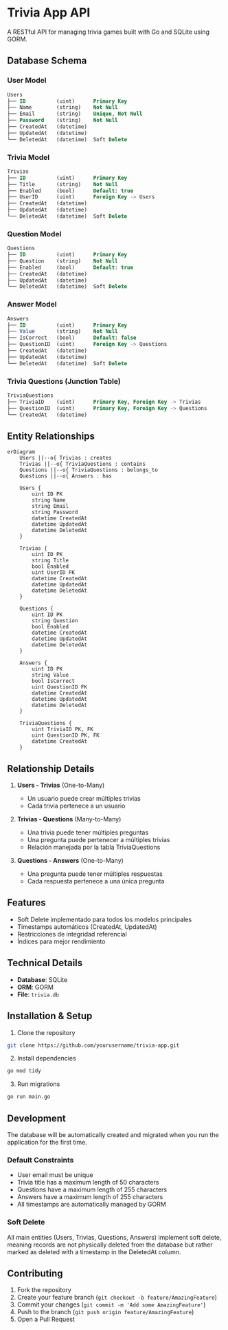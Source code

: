 # Trivia App API

A RESTful API for managing trivia games built with Go and SQLite using GORM.

## Database Schema

### User Model
```sql
Users
├── ID          (uint)      Primary Key
├── Name        (string)    Not Null
├── Email       (string)    Unique, Not Null
├── Password    (string)    Not Null
├── CreatedAt   (datetime)
├── UpdatedAt   (datetime)
└── DeletedAt   (datetime)  Soft Delete
```

### Trivia Model
```sql
Trivias
├── ID          (uint)      Primary Key
├── Title       (string)    Not Null
├── Enabled     (bool)      Default: true
├── UserID      (uint)      Foreign Key -> Users
├── CreatedAt   (datetime)
├── UpdatedAt   (datetime)
└── DeletedAt   (datetime)  Soft Delete
```

### Question Model
```sql
Questions
├── ID          (uint)      Primary Key
├── Question    (string)    Not Null
├── Enabled     (bool)      Default: true
├── CreatedAt   (datetime)
├── UpdatedAt   (datetime)
└── DeletedAt   (datetime)  Soft Delete
```

### Answer Model
```sql
Answers
├── ID          (uint)      Primary Key
├── Value       (string)    Not Null
├── IsCorrect   (bool)      Default: false
├── QuestionID  (uint)      Foreign Key -> Questions
├── CreatedAt   (datetime)
├── UpdatedAt   (datetime)
└── DeletedAt   (datetime)  Soft Delete
```

### Trivia Questions (Junction Table)
```sql
TriviaQuestions
├── TriviaID    (uint)      Primary Key, Foreign Key -> Trivias
├── QuestionID  (uint)      Primary Key, Foreign Key -> Questions
└── CreatedAt   (datetime)
```

## Entity Relationships

```mermaid
erDiagram
    Users ||--o{ Trivias : creates
    Trivias ||--o{ TriviaQuestions : contains
    Questions ||--o{ TriviaQuestions : belongs_to
    Questions ||--o{ Answers : has

    Users {
        uint ID PK
        string Name
        string Email
        string Password
        datetime CreatedAt
        datetime UpdatedAt
        datetime DeletedAt
    }

    Trivias {
        uint ID PK
        string Title
        bool Enabled
        uint UserID FK
        datetime CreatedAt
        datetime UpdatedAt
        datetime DeletedAt
    }

    Questions {
        uint ID PK
        string Question
        bool Enabled
        datetime CreatedAt
        datetime UpdatedAt
        datetime DeletedAt
    }

    Answers {
        uint ID PK
        string Value
        bool IsCorrect
        uint QuestionID FK
        datetime CreatedAt
        datetime UpdatedAt
        datetime DeletedAt
    }

    TriviaQuestions {
        uint TriviaID PK, FK
        uint QuestionID PK, FK
        datetime CreatedAt
    }
```

## Relationship Details

1. **Users - Trivias** (One-to-Many)
    - Un usuario puede crear múltiples trivias
    - Cada trivia pertenece a un usuario

2. **Trivias - Questions** (Many-to-Many)
    - Una trivia puede tener múltiples preguntas
    - Una pregunta puede pertenecer a múltiples trivias
    - Relación manejada por la tabla TriviaQuestions

3. **Questions - Answers** (One-to-Many)
    - Una pregunta puede tener múltiples respuestas
    - Cada respuesta pertenece a una única pregunta

## Features

- Soft Delete implementado para todos los modelos principales
- Timestamps automáticos (CreatedAt, UpdatedAt)
- Restricciones de integridad referencial
- Índices para mejor rendimiento

## Technical Details

- **Database**: SQLite
- **ORM**: GORM
- **File**: `trivia.db`

## Installation & Setup

1. Clone the repository
```bash
git clone https://github.com/yourusername/trivia-app.git
```

2. Install dependencies
```bash
go mod tidy
```

3. Run migrations
```bash
go run main.go
```

## Development

The database will be automatically created and migrated when you run the application for the first time.

### Default Constraints

- User email must be unique
- Trivia title has a maximum length of 50 characters
- Questions have a maximum length of 255 characters
- Answers have a maximum length of 255 characters
- All timestamps are automatically managed by GORM

### Soft Delete

All main entities (Users, Trivias, Questions, Answers) implement soft delete, meaning records are not physically deleted from the database but rather marked as deleted with a timestamp in the DeletedAt column.

## Contributing

1. Fork the repository
2. Create your feature branch (`git checkout -b feature/AmazingFeature`)
3. Commit your changes (`git commit -m 'Add some AmazingFeature'`)
4. Push to the branch (`git push origin feature/AmazingFeature`)
5. Open a Pull Request